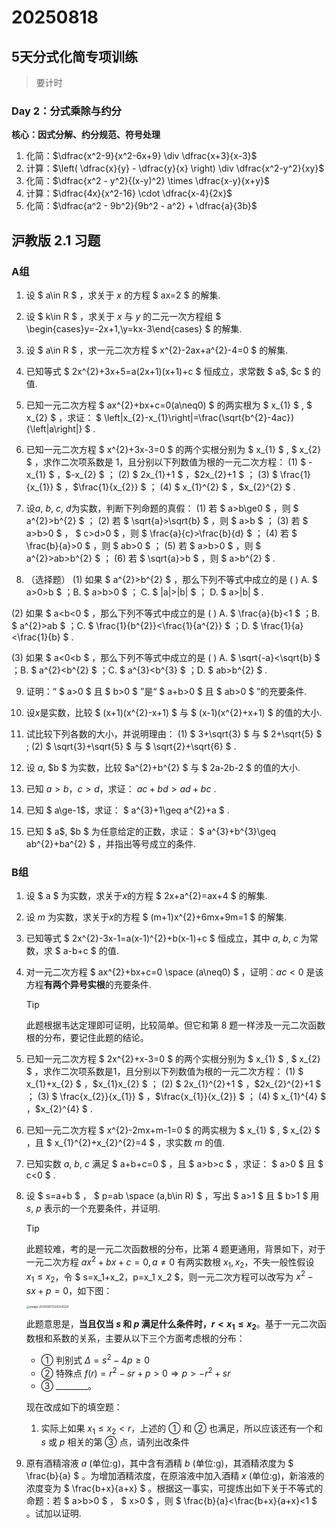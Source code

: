 # 20250818
## 5天分式化简专项训练
> 要计时

### Day 2：分式乘除与约分  
**核心：因式分解、约分规范、符号处理**  
1. 化简：$\dfrac{x^2-9}{x^2-6x+9} \div \dfrac{x+3}{x-3}$  
2. 计算：$\left( \dfrac{x}{y} - \dfrac{y}{x} \right) \div \dfrac{x^2-y^2}{xy}$  
3. 化简：$\dfrac{x^2 - y^2}{(x-y)^2} \times \dfrac{x-y}{x+y}$  
4. 计算：$\dfrac{4x}{x^2-16} \cdot \dfrac{x-4}{2x}$  
5. 化简：$\dfrac{a^2 - 9b^2}{9b^2 - a^2} + \dfrac{a}{3b}$  






















## 沪教版 2.1 习题
### A组
1. 设 $ a\in R $ ，求关于 $x$ 的方程 $ ax=2 $ 的解集.








2. 设 $ k\in R $ ，求关于 $x$ 与 $y$ 的二元一次方程组 $ \begin{cases}y=-2x+1,\\y=kx-3\end{cases} $ 的解集.








3. 设 $ a\in R $ ，求一元二次方程 $ x^{2}-2ax+a^{2}-4=0 $ 的解集.








4. 已知等式  $ 2x^{2}+3x+5=a(2x+1)(x+1)+c  $ 恒成立，求常数 $ a$, $c $ 的值.








5. 已知一元二次方程 $ ax^{2}+bx+c=0(a\neq0) $ 的两实根为  $ x_{1} $ ,  $ x_{2} $ ，求证： $ \left|x_{2}-x_{1}\right|=\frac{\sqrt{b^{2}-4ac}}{\left|a\right|} $ .








6. 已知一元二次方程  $ x^{2}+3x-3=0  $ 的两个实根分别为  $ x_{1} $ ,  $ x_{2} $ ，求作二次项系数是 1，且分别以下列数值为根的一元二次方程：
   (1)  $ -x_{1} $ ，$-x_{2} $ ；
   (2)  $ 2x_{1}+1 $ ，$2x_{2}+1 $ ；
   (3)  $ \frac{1}{x_{1}} $ ，$\frac{1}{x_{2}} $ ；
   (4)  $ x_{1}^{2} $ ，$x_{2}^{2} $ .








7. 设$a$, $b$, $c$, $d$为实数，判断下列命题的真假：
   (1) 若 $ a>b\ge0 $ ，则 $ a^{2}>b^{2} $ ；
   (2) 若 $ \sqrt{a}>\sqrt{b} $ ，则 $ a>b $ ；
   (3) 若 $ a>b>0 $ ， $ c>d>0 $ ，则 $ \frac{a}{c}>\frac{b}{d} $ ；
   (4) 若 $ \frac{b}{a}>0 $ ，则 $ ab>0 $ ；
   (5) 若 $ a>b>0 $ ，则 $ a^{2}>ab>b^{2} $ ；
   (6) 若 $ \sqrt{a}>b $ ，则 $ a>b^{2} $ .










8. （选择题）
(1) 如果  $ a^{2}>b^{2} $ ，那么下列不等式中成立的是  (   )
A. $ a>0>b $ ；B. $ a>b>0 $ ；  C. $ |a|>|b| $ ；  D. $ a>|b| $ .

(2) 如果  $ a<b<0 $ ，那么下列不等式中成立的是  (   )
A. $ \frac{a}{b}<1 $ ；B. $ a^{2}>ab $ ；C. $ \frac{1}{b^{2}}<\frac{1}{a^{2}} $ ；D. $ \frac{1}{a}<\frac{1}{b} $ .

(3) 如果  $ a<0<b $ ，那么下列不等式中成立的是  (   )
A. $ \sqrt{-a}<\sqrt{b} $ ；B. $ a^{2}<b^{2} $ ；C. $ a^{3}<b^{3} $ ；D. $ ab>b^{2} $ .






9. 证明：“ $ a>0 $ 且 $ b>0 $ ”是“ $ a+b>0 $ 且  $ ab>0 $ ”的充要条件.

 










10. 设$x$是实数，比较  $ (x+1)(x^{2}-x+1)  $ 与  $ (x-1)(x^{2}+x+1)  $ 的值的大小.








11. 试比较下列各数的大小，并说明理由：
    (1)  $ 3+\sqrt{3} $ 与 $ 2+\sqrt{5} $ ;
    (2)  $ \sqrt{3}+\sqrt{5} $ 与 $ \sqrt{2}+\sqrt{6} $ .








12. 设 $a$, $b $ 为实数，比较  $a^{2}+b^{2}  $ 与  $ 2a-2b-2 $ 的值的大小.








13. 已知 $a>b$，$c>d$，求证： $ac+bd>ad+bc$ .








14. 已知 $ a\ge-1$，求证： $ a^{3}+1\geq a^{2}+a $ .








15. 已知 $ a$, $b $ 为任意给定的正数，求证： $ a^{3}+b^{3}\geq ab^{2}+ba^{2} $ ，并指出等号成立的条件.









### B组

1. 设 $ a $ 为实数，求关于$x$的方程  $ 2x+a^{2}=ax+4  $ 的解集.








2. 设 $m$ 为实数，求关于$x$的方程 $ (m+1)x^{2}+6mx+9m=1 $ 的解集.








3. 已知等式 $ 2x^{2}-3x-1=a(x-1)^{2}+b(x-1)+c $ 恒成立，其中 $a$, $b$, $c$ 为常数，求 $ a-b+c $ 的值.








4. 对一元二次方程 $ ax^{2}+bx+c=0 \space (a\neq0) $ ，证明：$ac<0$ 是该方程**有两个异号实根**的充要条件.
   > [!TIP]
   >
   > 此题根据韦达定理即可证明，比较简单。但它和第 8 题一样涉及一元二次函数根的分布，要记住此题的结论。










5. 已知一元二次方程 $ 2x^{2}+x-3=0 $ 的两个实根分别为 $ x_{1} $ ,  $ x_{2} $ ，求作二次项系数是1，且分别以下列数值为根的一元二次方程：
   (1) $ x_{1}+x_{2} $ ，$x_{1}x_{2} $ ；
   (2) $ 2x_{1}^{2}+1 $ ，$2x_{2}^{2}+1 $ ；
   (3) $ \frac{x_{2}}{x_{1}} $ ，$\frac{x_{1}}{x_{2}} $ ；
   (4) $ x_{1}^{4} $ ，$x_{2}^{4} $ .










6. 已知一元二次方程 $ x^{2}-2mx+m-1=0 $ 的两实根为 $ x_{1} $ ,  $ x_{2} $ ，且 $ x_{1}^{2}+x_{2}^{2}=4 $ ，求实数 $m$ 的值.










7. 已知实数 $a$, $b$, $c$ 满足 $ a+b+c=0 $ ，且 $ a>b>c $ ，求证： $ a>0 $ 且 $ c<0 $ .










8. 设 $ s=a+b $ ， $ p=ab \space (a,b\in R) $ ，写出 $ a>1 $ 且 $ b>1 $ 用 $s$, $p$ 表示的一个充要条件，并证明.
   > [!TIP]
   >
   > 此题较难，考的是一元二次函数根的分布，比第 4 题更通用，背景如下，对于一元二次方程 $ax^2+bx+c=0, a \neq 0$ 有两实数根 $x_1, x_2$，不失一般性假设 $x_1 \leq x_2$，令 $ s=x_1+x_2，p=x_1 x_2 $，则一元二次方程可以改写为 $x^2-sx+p = 0$，如下图：
   >
   > <img src="D:\baibaichen\Blog2\小陈错题\教科书\沪教版\2\2_1_0.png" alt="image-20250817224324220" style="zoom:33%;" />
   >
   > 此题意思是，**当且仅当 $s$ 和 $p$ 满足什么条件时，$r < x_1 \leq x_2$**。基于一元二次函数根和系数的关系，主要从以下三个方面考虑根的分布：
   >
   > - ① 判别式 $\Delta =s^2-4p \geq 0$ 
   > - ② 特殊点 $f(r) =r^2 -sr+p > 0 \Rightarrow p > -r^2 + sr$
   > - ③  \_\_\_\_\_\_\_\_。
   >
   > 现在改成如下的填空题：
   >
   > 1. 实际上如果 $x_1 \leq x_2 < r$，上述的 ① 和 ② 也满足，所以应该还有一个和 $s$ 或  $p$ 相关的第 ③ 点，请列出改条件


9. 原有酒精溶液 $a$ (单位:g)，其中含有酒精 $b$ (单位:g)，其酒精浓度为 $ \frac{b}{a} $ 。为增加酒精浓度，在原溶液中加入酒精 $x$ (单位:g)，新溶液的浓度变为 $ \frac{b+x}{a+x} $ 。根据这一事实，可提炼出如下关于不等式的命题：若 $ a>b>0 $ ， $ x>0 $ ，则 $ \frac{b}{a}<\frac{b+x}{a+x}<1 $ 。试加以证明.